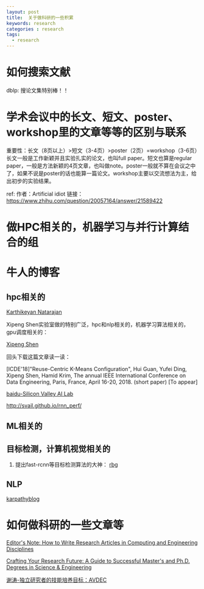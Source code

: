 ```yaml
---
layout: post
title:  关于做科研的一些积累
keywords: research
categories : research
tags:
  - research
---
```



# 如何搜索文献

dblp: 搜论文集特别棒！！




# 学术会议中的长文、短文、poster、workshop里的文章等等的区别与联系


重要性：长文（8页以上）>短文（3-4页）>poster（2页）=workshop（3-6页）长文一般是工作新颖并且实验扎实的论文，也叫full paper。短文也算是regular paper，一般是方法新颖的4页文章，也叫做note。poster一般就不算在会议之中了，如果不说是poster的话也能算一篇论文。workshop主要以交流想法为主，给出初步的实验结果。

ref:
作者：Artificial idiot
链接：https://www.zhihu.com/question/20057164/answer/21589422



# 做HPC相关的，机器学习与并行计算结合的组






# 牛人的博客


## hpc相关的

[Karthikeyan Natarajan](https://lxkarthi.github.io/)


Xipeng Shen实验室做的特别广泛，hpc和nlp相关的，机器学习算法相关的，gpu调度相关的：

[Xipeng Shen](https://people.engr.ncsu.edu/xshen5/)

回头下载这篇文章读一读：

[ICDE'18]"Reuse-Centric K-Means Configuration", Hui Guan, Yufei Ding, Xipeng Shen, Hamid Krim, The annual IEEE International Conference on Data Engineering, Paris, France, April 16-20, 2018. (short paper) [To appear]



[baidu-Silicon Valley AI Lab](https://svail.github.io/)

http://svail.github.io/rnn_perf/



## ML相关的


## 目标检测，计算机视觉相关的

1. 提出fast-rcnn等目标检测算法的大神：
[rbg](http://www.rossgirshick.info/)




## NLP

[karpathyblog](https://disqus.com/home/forums/karpathyblog/)




# 如何做科研的一些文章等

[Editor's Note: How to Write Research Articles in Computing and Engineering Disciplines](https://www.computer.org/csdl/trans/td/2010/02/ttd2010020145.html)

[Crafting Your Research Future: A Guide to Successful Master's and Ph.D. Degrees in Science & Engineering](http://www.morganclaypool.com/doi/abs/10.2200/S00412ED1V01Y201203ENG018)

[谢涛-独立研究者的技能培养目标：AVDEC](http://blog.sina.com.cn/s/blog_82c0ff440100zwbf.html)

